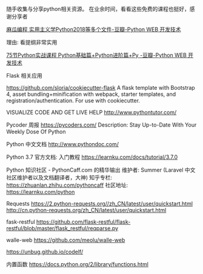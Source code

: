 
随手收集与分享python相关资源。
在业余时间，看看这些免费的课程也挺好，感谢分享者


[麻瓜编程 实用主义学Python2018等多个文件-豆瓣-Python WEB 开发技术](https://www.douban.com/group/topic/129425631/)

理由: 看提纲非常实用

[75节Python实战课程 Python基础篇+Python进阶篇+Py -豆瓣-Python WEB 开发技术](https://www.douban.com/group/topic/128008916/)


Flask 相关应用



https://github.com/sloria/cookiecutter-flask
A flask template with Bootstrap 4, asset bundling+minification with webpack, starter templates, and registration/authentication. For use with cookiecutter.



VISUALIZE CODE AND GET LIVE HELP
http://www.pythontutor.com/



Pycoder 周报
https://pycoders.com/
Description: Stay Up-to-Date With Your Weekly Dose Of Python



Python 中文文档
http://www.pythondoc.com/



Python 3.7 官方文档: 入门教程
https://learnku.com/docs/tutorial/3.7.0


Python 知识社区 - PythonCaff.com 的精华输出
维护者: Summer (Laravel 中文社区维护者以及文档翻译者，大神)
知乎专栏: https://zhuanlan.zhihu.com/pythoncaff
社区地址: https://learnku.com/python



Requests
https://2.python-requests.org//zh_CN/latest/user/quickstart.html
http://cn.python-requests.org/zh_CN/latest/user/quickstart.html


fask-restful
https://github.com/flask-restful/flask-restful/blob/master/flask_restful/reqparse.py


walle-web
https://github.com/meolu/walle-web



https://unbug.github.io/codelf/


内置函数
https://docs.python.org/2/library/functions.html
